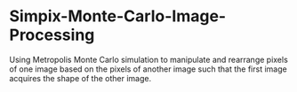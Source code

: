 # Simpix-Monte-Carlo-Image-Processing
Using Metropolis Monte Carlo simulation to manipulate and rearrange pixels of one image based on the pixels of another image such that the first image acquires the shape of the other image. 

